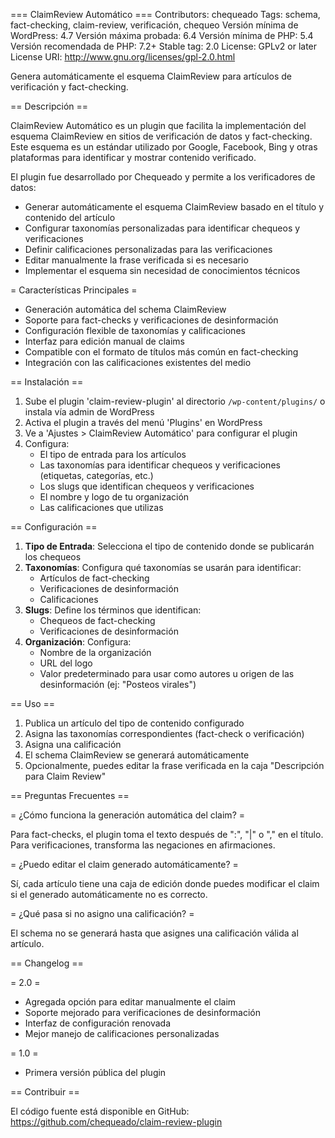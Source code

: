 === ClaimReview Automático ===
Contributors: chequeado
Tags: schema, fact-checking, claim-review, verificación, chequeo
Versión mínima de WordPress: 4.7
Versión máxima probada: 6.4
Versión mínima de PHP: 5.4
Versión recomendada de PHP: 7.2+
Stable tag: 2.0
License: GPLv2 or later
License URI: http://www.gnu.org/licenses/gpl-2.0.html

Genera automáticamente el esquema ClaimReview para artículos de verificación y fact-checking.

== Descripción ==

ClaimReview Automático es un plugin que facilita la implementación del esquema ClaimReview en sitios de verificación de datos y fact-checking. Este esquema es un estándar utilizado por Google, Facebook, Bing y otras plataformas para identificar y mostrar contenido verificado.

El plugin fue desarrollado por Chequeado y permite a los verificadores de datos:

* Generar automáticamente el esquema ClaimReview basado en el título y contenido del artículo
* Configurar taxonomías personalizadas para identificar chequeos y verificaciones
* Definir calificaciones personalizadas para las verificaciones
* Editar manualmente la frase verificada si es necesario
* Implementar el esquema sin necesidad de conocimientos técnicos

= Características Principales =

* Generación automática del schema ClaimReview
* Soporte para fact-checks y verificaciones de desinformación
* Configuración flexible de taxonomías y calificaciones
* Interfaz para edición manual de claims
* Compatible con el formato de títulos más común en fact-checking
* Integración con las calificaciones existentes del medio

== Instalación ==

1. Sube el plugin 'claim-review-plugin' al directorio `/wp-content/plugins/` o instala vía admin de WordPress
2. Activa el plugin a través del menú 'Plugins' en WordPress
3. Ve a 'Ajustes > ClaimReview Automático' para configurar el plugin
4. Configura:
   * El tipo de entrada para los artículos
   * Las taxonomías para identificar chequeos y verificaciones (etiquetas, categorías, etc.)
   * Los slugs que identifican chequeos y verificaciones
   * El nombre y logo de tu organización
   * Las calificaciones que utilizas

== Configuración ==

1. **Tipo de Entrada**: Selecciona el tipo de contenido donde se publicarán los chequeos
2. **Taxonomías**: Configura qué taxonomías se usarán para identificar:
   * Artículos de fact-checking
   * Verificaciones de desinformación
   * Calificaciones
3. **Slugs**: Define los términos que identifican:
   * Chequeos de fact-checking
   * Verificaciones de desinformación
4. **Organización**: Configura:
   * Nombre de la organización
   * URL del logo
   * Valor predeterminado para usar como autores u origen de las desinformación (ej: "Posteos virales")

== Uso ==

1. Publica un artículo del tipo de contenido configurado
2. Asigna las taxonomías correspondientes (fact-check o verificación)
3. Asigna una calificación
4. El schema ClaimReview se generará automáticamente
5. Opcionalmente, puedes editar la frase verificada en la caja "Descripción para Claim Review"

== Preguntas Frecuentes ==

= ¿Cómo funciona la generación automática del claim? =

Para fact-checks, el plugin toma el texto después de ":", "|" o "," en el título.
Para verificaciones, transforma las negaciones en afirmaciones.

= ¿Puedo editar el claim generado automáticamente? =

Sí, cada artículo tiene una caja de edición donde puedes modificar el claim si el generado automáticamente no es correcto.

= ¿Qué pasa si no asigno una calificación? =

El schema no se generará hasta que asignes una calificación válida al artículo.

== Changelog ==

= 2.0 =
* Agregada opción para editar manualmente el claim
* Soporte mejorado para verificaciones de desinformación
* Interfaz de configuración renovada
* Mejor manejo de calificaciones personalizadas

= 1.0 =
* Primera versión pública del plugin

== Contribuir ==

El código fuente está disponible en GitHub: https://github.com/chequeado/claim-review-plugin